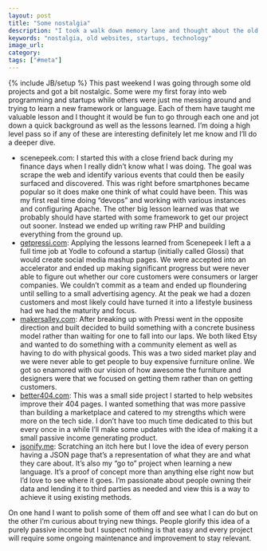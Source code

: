 ```yaml
---
layout: post
title: "Some nostalgia"
description: "I took a walk down memory lane and thought about the old projects I've worked and what I've learned along the way."
keywords: "nostalgia, old websites, startups, technology"
image_url:
category:
tags: ["#meta"]
---
```

{% include JB/setup %}
This past weekend I was going through some old projects and got a bit nostalgic. Some were my first foray into web programming and startups while others were just me messing around and trying to learn a new framework or language. Each of them have taught me valuable lesson and I thought it would be fun to go through each one and jot down a quick background as well as the lessons learned. I’m doing a high level pass so if any of these are interesting definitely let me know and I’ll do a deeper dive.

- scenepeek.com: I started this with a close friend back during my finance days when I really didn’t know what I was doing. The goal was scrape the web and identify various events that could then be easily surfaced and discovered. This was right before smartphones became popular so it does make one think of what could have been. This was my first real time doing “devops” and working with various instances and configuring Apache. The other big lesson learned was that we probably should have started with some framework to get our project out sooner. Instead we ended up writing raw PHP and building everything from the ground up.
- <a href="http://getpressi.com" target="_blank">getpressi.com</a>: Applying the lessons learned from Scenepeek I left a a full time job at Yodle to cofound a startup (initially called Glossi) that would create social media mashup pages. We were accepted into an accelerator and ended up making significant progress but were never able to figure out whether our core customers were consumers or larger companies. We couldn’t commit as a team and ended up floundering until selling to a small advertising agency. At the peak we had a dozen customers and most likely could have turned it into a lifestyle business had we had the maturity and focus.
- <a href="http://makersalley.com" target="_blank">makersalley.com</a>: After breaking up with Pressi went in the opposite direction and built decided to build something with a concrete business model rather than waiting for one to fall into our laps. We both liked Etsy and wanted to do something with a community element as well as having to do with physical goods. This was a two sided market play and we were never able to get people to buy expensive furniture online. We got so enamored with our vision of how awesome the furniture and designers were that we focused on getting them rather than on getting customers.
- <a href="https://better404.com" target="_blank">better404.com</a>: This was a small side project I started to help websites improve their 404 pages. I wanted something that was more passive than building a marketplace and catered to my strengths which were more on the tech side. I don’t have too much time dedicated to this but every once in a while I’ll make some updates with the idea of making it a small passive income generating product.
- <a href="http://jsonify.me" target="_blank">jsonify.me</a>: Scratching an itch here but I love the idea of every person having a JSON page that’s a representation of what they are and what they care about. It’s also my “go to” project when learning a new language. It’s a proof of concept more than anything else right now but I’d love to see where it goes. I’m passionate about people owning their data and lending it to third parties as needed and view this is a way to achieve it using existing methods.

On one hand I want to polish some of them off and see what I can do but on the other I’m curious about trying new things. People glorify this idea of a purely passive income but I suspect nothing is that easy and every project will require some ongoing maintenance and improvement to stay relevant.
